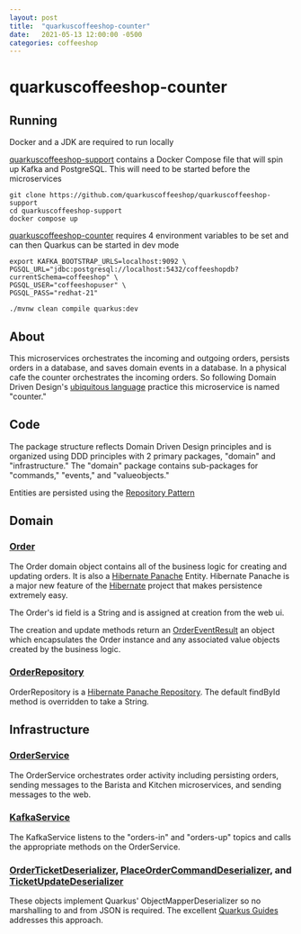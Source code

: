 ```yaml
---
layout: post
title:  "quarkuscoffeeshop-counter"
date:   2021-05-13 12:00:00 -0500
categories: coffeeshop
---
```


# quarkuscoffeeshop-counter

## Running

Docker and a JDK are required to run locally

[quarkuscoffeeshop-support](https://github.com/quarkuscoffeeshop/quarkuscoffeeshop-support) contains a Docker Compose file that will spin up Kafka and PostgreSQL.  This will need to be started before the microservices

```
git clone https://github.com/quarkuscoffeeshop/quarkuscoffeeshop-support
cd quarkuscoffeeshop-support
docker compose up
```

[quarkuscoffeeshop-counter](https://github.com/quarkuscoffeeshop/quarkuscoffeeshop-counter) requires 4 environment variables to be set and can then Quarkus can be started in dev mode

```
export KAFKA_BOOTSTRAP_URLS=localhost:9092 \
PGSQL_URL="jdbc:postgresql://localhost:5432/coffeeshopdb?currentSchema=coffeeshop" \
PGSQL_USER="coffeeshopuser" \
PGSQL_PASS="redhat-21"

./mvnw clean compile quarkus:dev
```

## About

This microservices orchestrates the incoming and outgoing orders, persists orders in a database, and saves domain events in a database.  In a physical cafe the counter orchestrates the incoming orders.  So following Domain Driven Design's [ubiquitous language](https://martinfowler.com/bliki/UbiquitousLanguage.html) practice this microservice is named "counter." 

## Code
The package structure reflects Domain Driven Design principles and is organized using DDD principles with 2 primary packages, "domain" and "infrastructure."  The "domain" package contains sub-packages for "commands," "events," and "valueobjects."

Entities are persisted using the [Repository Pattern](https://martinfowler.com/eaaCatalog/repository.html)

## Domain

### [Order](https://github.com/quarkuscoffeeshop/quarkuscoffeeshop-counter/blob/master/src/main/java/io/quarkuscoffeeshop/counter/domain/Order.java)
The Order domain object contains all of the business logic for creating and updating orders.  It is also a [Hibernate Panache](https://quarkus.io/guides/hibernate-orm-panache) Entity.  Hibernate Panache is a major new feature of the [Hibernate](http://hibernate.org/) project that makes persistence extremely easy.

The Order's id field is a String and is assigned at creation from the web ui.

The creation and update methods return an [OrderEventResult](https://github.com/quarkuscoffeeshop/quarkuscoffeeshop-counter/blob/master/src/main/java/io/quarkuscoffeeshop/counter/domain/valueobjects/OrderEventResult.java) an object which encapsulates the Order instance and any associated value objects created by the business logic.

### [OrderRepository](https://github.com/quarkuscoffeeshop/quarkuscoffeeshop-counter/blob/master/src/main/java/io/quarkuscoffeeshop/counter/domain/OrderRepository.java)

OrderRepository is a [Hibernate Panache Repository](https://quarkus.io/guides/hibernate-orm-panache#solution-2-using-the-repository-pattern).  The default findById method is overridden to take a String.

## Infrastructure

### [OrderService](https://github.com/quarkuscoffeeshop/quarkuscoffeeshop-counter/blob/master/src/main/java/io/quarkuscoffeeshop/infrastructure/OrderService.java) 
The OrderService orchestrates order activity including persisting orders, sending messages to the Barista and Kitchen microservices, and sending messages to the web.

### [KafkaService](https://github.com/quarkuscoffeeshop/quarkuscoffeeshop-counter/blob/master/src/main/java/io/quarkuscoffeeshop/infrastructure/KafkaService.java) 
The KafkaService listens to the "orders-in" and "orders-up" topics and calls the appropriate methods on the OrderService.

### [OrderTicketDeserializer](), [PlaceOrderCommandDeserializer](), and [TicketUpdateDeserializer]()
These objects implement Quarkus' ObjectMapperDeserializer so no marshalling to and from JSON is required.  The excellent [Quarkus Guides](https://quarkus.io/guides/kafka#serializing-via-jackson) addresses this approach.